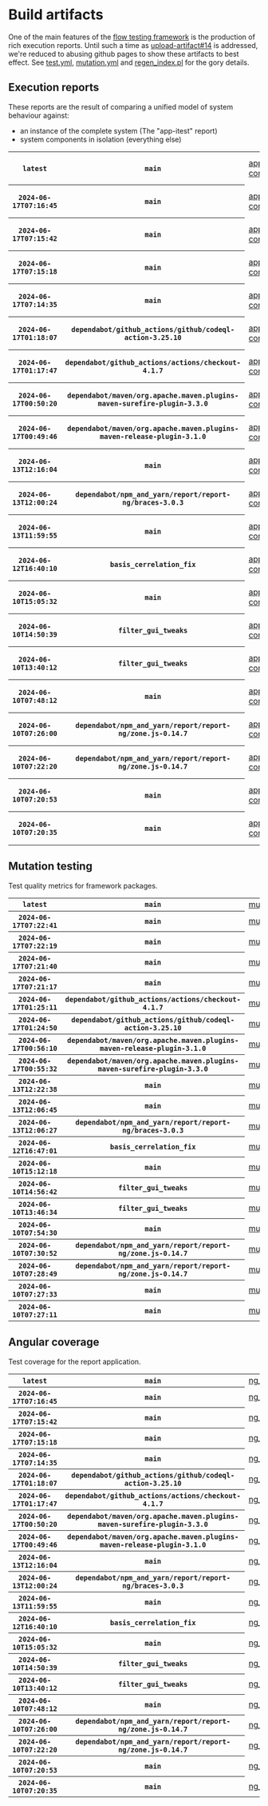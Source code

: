 # Build artifacts

One of the main features of the [flow testing framework](https://github.com/Mastercard/flow) is the production of rich execution reports.
Until such a time as [upload-artifact#14](https://github.com/actions/upload-artifact/issues/14) is addressed, we're reduced to abusing github pages to show these artifacts to best effect.
See [test.yml](https://github.com/Mastercard/flow/blob/main/.github/workflows/test.yml), [mutation.yml](https://github.com/Mastercard/flow/blob/main/.github/workflows/mutation.yml) and [regen_index.pl](https://github.com/Mastercard/flow/blob/pages/regen_index.pl) for the gory details.

## Execution reports

These reports are the result of comparing a unified model of system behaviour against:
 * an instance of the complete system (The "app-itest" report)
 * system components in isolation (everything else)

<!-- start:execution -->
<table>
	<tbody>
		<tr> <th><code>latest</code></th>
			 <th><code>main</code></th>
			<td><a href="execution/latest/app-core/target/mctf/latest/index.html">app-core</a></td>
			<td><a href="execution/latest/app-histogram/target/mctf/latest/index.html">app-histogram</a></td>
			<td><a href="execution/latest/app-itest/target/mctf/latest/index.html">app-itest</a></td>
			<td><a href="execution/latest/app-queue/target/mctf/latest/index.html">app-queue</a></td>
			<td><a href="execution/latest/app-store/target/mctf/latest/index.html">app-store</a></td>
			<td><a href="execution/latest/app-ui/target/mctf/latest/index.html">app-ui</a></td>
			<td><a href="execution/latest/app-web-ui/target/mctf/latest/index.html">app-web-ui</a></td>
		</tr>
		<tr> <th><code>2024-06-17T07:16:45</code></th>
			 <th><code>main</code></th>
			<td><a href="execution/1718608605/app-core/target/mctf/latest/index.html">app-core</a></td>
			<td><a href="execution/1718608605/app-histogram/target/mctf/latest/index.html">app-histogram</a></td>
			<td><a href="execution/1718608605/app-itest/target/mctf/latest/index.html">app-itest</a></td>
			<td><a href="execution/1718608605/app-queue/target/mctf/latest/index.html">app-queue</a></td>
			<td><a href="execution/1718608605/app-store/target/mctf/latest/index.html">app-store</a></td>
			<td><a href="execution/1718608605/app-ui/target/mctf/latest/index.html">app-ui</a></td>
			<td><a href="execution/1718608605/app-web-ui/target/mctf/latest/index.html">app-web-ui</a></td>
		</tr>
		<tr> <th><code>2024-06-17T07:15:42</code></th>
			 <th><code>main</code></th>
			<td><a href="execution/1718608542/app-core/target/mctf/latest/index.html">app-core</a></td>
			<td><a href="execution/1718608542/app-histogram/target/mctf/latest/index.html">app-histogram</a></td>
			<td><a href="execution/1718608542/app-itest/target/mctf/latest/index.html">app-itest</a></td>
			<td><a href="execution/1718608542/app-queue/target/mctf/latest/index.html">app-queue</a></td>
			<td><a href="execution/1718608542/app-store/target/mctf/latest/index.html">app-store</a></td>
			<td><a href="execution/1718608542/app-ui/target/mctf/latest/index.html">app-ui</a></td>
			<td><a href="execution/1718608542/app-web-ui/target/mctf/latest/index.html">app-web-ui</a></td>
		</tr>
		<tr> <th><code>2024-06-17T07:15:18</code></th>
			 <th><code>main</code></th>
			<td><a href="execution/1718608518/app-core/target/mctf/latest/index.html">app-core</a></td>
			<td><a href="execution/1718608518/app-histogram/target/mctf/latest/index.html">app-histogram</a></td>
			<td><a href="execution/1718608518/app-itest/target/mctf/latest/index.html">app-itest</a></td>
			<td><a href="execution/1718608518/app-queue/target/mctf/latest/index.html">app-queue</a></td>
			<td><a href="execution/1718608518/app-store/target/mctf/latest/index.html">app-store</a></td>
			<td><a href="execution/1718608518/app-ui/target/mctf/latest/index.html">app-ui</a></td>
			<td><a href="execution/1718608518/app-web-ui/target/mctf/latest/index.html">app-web-ui</a></td>
		</tr>
		<tr> <th><code>2024-06-17T07:14:35</code></th>
			 <th><code>main</code></th>
			<td><a href="execution/1718608475/app-core/target/mctf/latest/index.html">app-core</a></td>
			<td><a href="execution/1718608475/app-histogram/target/mctf/latest/index.html">app-histogram</a></td>
			<td><a href="execution/1718608475/app-itest/target/mctf/latest/index.html">app-itest</a></td>
			<td><a href="execution/1718608475/app-queue/target/mctf/latest/index.html">app-queue</a></td>
			<td><a href="execution/1718608475/app-store/target/mctf/latest/index.html">app-store</a></td>
			<td><a href="execution/1718608475/app-ui/target/mctf/latest/index.html">app-ui</a></td>
			<td><a href="execution/1718608475/app-web-ui/target/mctf/latest/index.html">app-web-ui</a></td>
		</tr>
		<tr> <th><code>2024-06-17T01:18:07</code></th>
			 <th><code>dependabot/github_actions/github/codeql-action-3.25.10</code></th>
			<td><a href="execution/1718587087/app-core/target/mctf/latest/index.html">app-core</a></td>
			<td><a href="execution/1718587087/app-histogram/target/mctf/latest/index.html">app-histogram</a></td>
			<td><a href="execution/1718587087/app-itest/target/mctf/latest/index.html">app-itest</a></td>
			<td><a href="execution/1718587087/app-queue/target/mctf/latest/index.html">app-queue</a></td>
			<td><a href="execution/1718587087/app-store/target/mctf/latest/index.html">app-store</a></td>
			<td><a href="execution/1718587087/app-ui/target/mctf/latest/index.html">app-ui</a></td>
			<td><a href="execution/1718587087/app-web-ui/target/mctf/latest/index.html">app-web-ui</a></td>
		</tr>
		<tr> <th><code>2024-06-17T01:17:47</code></th>
			 <th><code>dependabot/github_actions/actions/checkout-4.1.7</code></th>
			<td><a href="execution/1718587067/app-core/target/mctf/latest/index.html">app-core</a></td>
			<td><a href="execution/1718587067/app-histogram/target/mctf/latest/index.html">app-histogram</a></td>
			<td><a href="execution/1718587067/app-itest/target/mctf/latest/index.html">app-itest</a></td>
			<td><a href="execution/1718587067/app-queue/target/mctf/latest/index.html">app-queue</a></td>
			<td><a href="execution/1718587067/app-store/target/mctf/latest/index.html">app-store</a></td>
			<td><a href="execution/1718587067/app-ui/target/mctf/latest/index.html">app-ui</a></td>
			<td><a href="execution/1718587067/app-web-ui/target/mctf/latest/index.html">app-web-ui</a></td>
		</tr>
		<tr> <th><code>2024-06-17T00:50:20</code></th>
			 <th><code>dependabot/maven/org.apache.maven.plugins-maven-surefire-plugin-3.3.0</code></th>
			<td><a href="execution/1718585420/app-core/target/mctf/latest/index.html">app-core</a></td>
			<td><a href="execution/1718585420/app-histogram/target/mctf/latest/index.html">app-histogram</a></td>
			<td><a href="execution/1718585420/app-itest/target/mctf/latest/index.html">app-itest</a></td>
			<td><a href="execution/1718585420/app-queue/target/mctf/latest/index.html">app-queue</a></td>
			<td><a href="execution/1718585420/app-store/target/mctf/latest/index.html">app-store</a></td>
			<td><a href="execution/1718585420/app-ui/target/mctf/latest/index.html">app-ui</a></td>
			<td><a href="execution/1718585420/app-web-ui/target/mctf/latest/index.html">app-web-ui</a></td>
		</tr>
		<tr> <th><code>2024-06-17T00:49:46</code></th>
			 <th><code>dependabot/maven/org.apache.maven.plugins-maven-release-plugin-3.1.0</code></th>
			<td><a href="execution/1718585386/app-core/target/mctf/latest/index.html">app-core</a></td>
			<td><a href="execution/1718585386/app-histogram/target/mctf/latest/index.html">app-histogram</a></td>
			<td><a href="execution/1718585386/app-itest/target/mctf/latest/index.html">app-itest</a></td>
			<td><a href="execution/1718585386/app-queue/target/mctf/latest/index.html">app-queue</a></td>
			<td><a href="execution/1718585386/app-store/target/mctf/latest/index.html">app-store</a></td>
			<td><a href="execution/1718585386/app-ui/target/mctf/latest/index.html">app-ui</a></td>
			<td><a href="execution/1718585386/app-web-ui/target/mctf/latest/index.html">app-web-ui</a></td>
		</tr>
		<tr> <th><code>2024-06-13T12:16:04</code></th>
			 <th><code>main</code></th>
			<td><a href="execution/1718280964/app-core/target/mctf/latest/index.html">app-core</a></td>
			<td><a href="execution/1718280964/app-histogram/target/mctf/latest/index.html">app-histogram</a></td>
			<td><a href="execution/1718280964/app-itest/target/mctf/latest/index.html">app-itest</a></td>
			<td><a href="execution/1718280964/app-queue/target/mctf/latest/index.html">app-queue</a></td>
			<td><a href="execution/1718280964/app-store/target/mctf/latest/index.html">app-store</a></td>
			<td><a href="execution/1718280964/app-ui/target/mctf/latest/index.html">app-ui</a></td>
			<td><a href="execution/1718280964/app-web-ui/target/mctf/latest/index.html">app-web-ui</a></td>
		</tr>
		<tr> <th><code>2024-06-13T12:00:24</code></th>
			 <th><code>dependabot/npm_and_yarn/report/report-ng/braces-3.0.3</code></th>
			<td><a href="execution/1718280024/app-core/target/mctf/latest/index.html">app-core</a></td>
			<td><a href="execution/1718280024/app-histogram/target/mctf/latest/index.html">app-histogram</a></td>
			<td><a href="execution/1718280024/app-itest/target/mctf/latest/index.html">app-itest</a></td>
			<td><a href="execution/1718280024/app-queue/target/mctf/latest/index.html">app-queue</a></td>
			<td><a href="execution/1718280024/app-store/target/mctf/latest/index.html">app-store</a></td>
			<td><a href="execution/1718280024/app-ui/target/mctf/latest/index.html">app-ui</a></td>
			<td><a href="execution/1718280024/app-web-ui/target/mctf/latest/index.html">app-web-ui</a></td>
		</tr>
		<tr> <th><code>2024-06-13T11:59:55</code></th>
			 <th><code>main</code></th>
			<td><a href="execution/1718279995/app-core/target/mctf/latest/index.html">app-core</a></td>
			<td><a href="execution/1718279995/app-histogram/target/mctf/latest/index.html">app-histogram</a></td>
			<td><a href="execution/1718279995/app-itest/target/mctf/latest/index.html">app-itest</a></td>
			<td><a href="execution/1718279995/app-queue/target/mctf/latest/index.html">app-queue</a></td>
			<td><a href="execution/1718279995/app-store/target/mctf/latest/index.html">app-store</a></td>
			<td><a href="execution/1718279995/app-ui/target/mctf/latest/index.html">app-ui</a></td>
			<td><a href="execution/1718279995/app-web-ui/target/mctf/latest/index.html">app-web-ui</a></td>
		</tr>
		<tr> <th><code>2024-06-12T16:40:10</code></th>
			 <th><code>basis_cerrelation_fix</code></th>
			<td><a href="execution/1718210410/app-core/target/mctf/latest/index.html">app-core</a></td>
			<td><a href="execution/1718210410/app-histogram/target/mctf/latest/index.html">app-histogram</a></td>
			<td><a href="execution/1718210410/app-itest/target/mctf/latest/index.html">app-itest</a></td>
			<td><a href="execution/1718210410/app-queue/target/mctf/latest/index.html">app-queue</a></td>
			<td><a href="execution/1718210410/app-store/target/mctf/latest/index.html">app-store</a></td>
			<td><a href="execution/1718210410/app-ui/target/mctf/latest/index.html">app-ui</a></td>
			<td><a href="execution/1718210410/app-web-ui/target/mctf/latest/index.html">app-web-ui</a></td>
		</tr>
		<tr> <th><code>2024-06-10T15:05:32</code></th>
			 <th><code>main</code></th>
			<td><a href="execution/1718031932/app-core/target/mctf/latest/index.html">app-core</a></td>
			<td><a href="execution/1718031932/app-histogram/target/mctf/latest/index.html">app-histogram</a></td>
			<td><a href="execution/1718031932/app-itest/target/mctf/latest/index.html">app-itest</a></td>
			<td><a href="execution/1718031932/app-queue/target/mctf/latest/index.html">app-queue</a></td>
			<td><a href="execution/1718031932/app-store/target/mctf/latest/index.html">app-store</a></td>
			<td><a href="execution/1718031932/app-ui/target/mctf/latest/index.html">app-ui</a></td>
			<td><a href="execution/1718031932/app-web-ui/target/mctf/latest/index.html">app-web-ui</a></td>
		</tr>
		<tr> <th><code>2024-06-10T14:50:39</code></th>
			 <th><code>filter_gui_tweaks</code></th>
			<td><a href="execution/1718031039/app-core/target/mctf/latest/index.html">app-core</a></td>
			<td><a href="execution/1718031039/app-histogram/target/mctf/latest/index.html">app-histogram</a></td>
			<td><a href="execution/1718031039/app-itest/target/mctf/latest/index.html">app-itest</a></td>
			<td><a href="execution/1718031039/app-queue/target/mctf/latest/index.html">app-queue</a></td>
			<td><a href="execution/1718031039/app-store/target/mctf/latest/index.html">app-store</a></td>
			<td><a href="execution/1718031039/app-ui/target/mctf/latest/index.html">app-ui</a></td>
			<td><a href="execution/1718031039/app-web-ui/target/mctf/latest/index.html">app-web-ui</a></td>
		</tr>
		<tr> <th><code>2024-06-10T13:40:12</code></th>
			 <th><code>filter_gui_tweaks</code></th>
			<td><a href="execution/1718026812/app-core/target/mctf/latest/index.html">app-core</a></td>
			<td><a href="execution/1718026812/app-histogram/target/mctf/latest/index.html">app-histogram</a></td>
			<td><a href="execution/1718026812/app-itest/target/mctf/latest/index.html">app-itest</a></td>
			<td><a href="execution/1718026812/app-queue/target/mctf/latest/index.html">app-queue</a></td>
			<td><a href="execution/1718026812/app-store/target/mctf/latest/index.html">app-store</a></td>
			<td><a href="execution/1718026812/app-ui/target/mctf/latest/index.html">app-ui</a></td>
			<td><a href="execution/1718026812/app-web-ui/target/mctf/latest/index.html">app-web-ui</a></td>
		</tr>
		<tr> <th><code>2024-06-10T07:48:12</code></th>
			 <th><code>main</code></th>
			<td><a href="execution/1718005692/app-core/target/mctf/latest/index.html">app-core</a></td>
			<td><a href="execution/1718005692/app-histogram/target/mctf/latest/index.html">app-histogram</a></td>
			<td><a href="execution/1718005692/app-itest/target/mctf/latest/index.html">app-itest</a></td>
			<td><a href="execution/1718005692/app-queue/target/mctf/latest/index.html">app-queue</a></td>
			<td><a href="execution/1718005692/app-store/target/mctf/latest/index.html">app-store</a></td>
			<td><a href="execution/1718005692/app-ui/target/mctf/latest/index.html">app-ui</a></td>
			<td><a href="execution/1718005692/app-web-ui/target/mctf/latest/index.html">app-web-ui</a></td>
		</tr>
		<tr> <th><code>2024-06-10T07:26:00</code></th>
			 <th><code>dependabot/npm_and_yarn/report/report-ng/zone.js-0.14.7</code></th>
			<td><a href="execution/1718004360/app-core/target/mctf/latest/index.html">app-core</a></td>
			<td><a href="execution/1718004360/app-histogram/target/mctf/latest/index.html">app-histogram</a></td>
			<td><a href="execution/1718004360/app-itest/target/mctf/latest/index.html">app-itest</a></td>
			<td><a href="execution/1718004360/app-queue/target/mctf/latest/index.html">app-queue</a></td>
			<td><a href="execution/1718004360/app-store/target/mctf/latest/index.html">app-store</a></td>
			<td><a href="execution/1718004360/app-ui/target/mctf/latest/index.html">app-ui</a></td>
			<td><a href="execution/1718004360/app-web-ui/target/mctf/latest/index.html">app-web-ui</a></td>
		</tr>
		<tr> <th><code>2024-06-10T07:22:20</code></th>
			 <th><code>dependabot/npm_and_yarn/report/report-ng/zone.js-0.14.7</code></th>
			<td><a href="execution/1718004140/app-core/target/mctf/latest/index.html">app-core</a></td>
			<td><a href="execution/1718004140/app-histogram/target/mctf/latest/index.html">app-histogram</a></td>
			<td><a href="execution/1718004140/app-itest/target/mctf/latest/index.html">app-itest</a></td>
			<td><a href="execution/1718004140/app-queue/target/mctf/latest/index.html">app-queue</a></td>
			<td><a href="execution/1718004140/app-store/target/mctf/latest/index.html">app-store</a></td>
			<td><a href="execution/1718004140/app-ui/target/mctf/latest/index.html">app-ui</a></td>
			<td><a href="execution/1718004140/app-web-ui/target/mctf/latest/index.html">app-web-ui</a></td>
		</tr>
		<tr> <th><code>2024-06-10T07:20:53</code></th>
			 <th><code>main</code></th>
			<td><a href="execution/1718004053/app-core/target/mctf/latest/index.html">app-core</a></td>
			<td><a href="execution/1718004053/app-histogram/target/mctf/latest/index.html">app-histogram</a></td>
			<td><a href="execution/1718004053/app-itest/target/mctf/latest/index.html">app-itest</a></td>
			<td><a href="execution/1718004053/app-queue/target/mctf/latest/index.html">app-queue</a></td>
			<td><a href="execution/1718004053/app-store/target/mctf/latest/index.html">app-store</a></td>
			<td><a href="execution/1718004053/app-ui/target/mctf/latest/index.html">app-ui</a></td>
			<td><a href="execution/1718004053/app-web-ui/target/mctf/latest/index.html">app-web-ui</a></td>
		</tr>
		<tr> <th><code>2024-06-10T07:20:35</code></th>
			 <th><code>main</code></th>
			<td><a href="execution/1718004035/app-core/target/mctf/latest/index.html">app-core</a></td>
			<td><a href="execution/1718004035/app-histogram/target/mctf/latest/index.html">app-histogram</a></td>
			<td><a href="execution/1718004035/app-itest/target/mctf/latest/index.html">app-itest</a></td>
			<td><a href="execution/1718004035/app-queue/target/mctf/latest/index.html">app-queue</a></td>
			<td><a href="execution/1718004035/app-store/target/mctf/latest/index.html">app-store</a></td>
			<td><a href="execution/1718004035/app-ui/target/mctf/latest/index.html">app-ui</a></td>
			<td><a href="execution/1718004035/app-web-ui/target/mctf/latest/index.html">app-web-ui</a></td>
		</tr>
	</tbody>
</table>
<!-- end:execution -->

## Mutation testing

Test quality metrics for framework packages.

<!-- start:mutation -->
<table>
	<tbody>
		<tr> <th><code>latest</code></th>
			 <th><code>main</code></th>
			<td><a href="mutation/latest/mutation_report/index.html">mutation</a></td>
		</tr>
		<tr> <th><code>2024-06-17T07:22:41</code></th>
			 <th><code>main</code></th>
			<td><a href="mutation/1718608961/mutation_report/index.html">mutation</a></td>
		</tr>
		<tr> <th><code>2024-06-17T07:22:19</code></th>
			 <th><code>main</code></th>
			<td><a href="mutation/1718608939/mutation_report/index.html">mutation</a></td>
		</tr>
		<tr> <th><code>2024-06-17T07:21:40</code></th>
			 <th><code>main</code></th>
			<td><a href="mutation/1718608900/mutation_report/index.html">mutation</a></td>
		</tr>
		<tr> <th><code>2024-06-17T07:21:17</code></th>
			 <th><code>main</code></th>
			<td><a href="mutation/1718608877/mutation_report/index.html">mutation</a></td>
		</tr>
		<tr> <th><code>2024-06-17T01:25:11</code></th>
			 <th><code>dependabot/github_actions/actions/checkout-4.1.7</code></th>
			<td><a href="mutation/1718587511/mutation_report/index.html">mutation</a></td>
		</tr>
		<tr> <th><code>2024-06-17T01:24:50</code></th>
			 <th><code>dependabot/github_actions/github/codeql-action-3.25.10</code></th>
			<td><a href="mutation/1718587490/mutation_report/index.html">mutation</a></td>
		</tr>
		<tr> <th><code>2024-06-17T00:56:10</code></th>
			 <th><code>dependabot/maven/org.apache.maven.plugins-maven-release-plugin-3.1.0</code></th>
			<td><a href="mutation/1718585770/mutation_report/index.html">mutation</a></td>
		</tr>
		<tr> <th><code>2024-06-17T00:55:32</code></th>
			 <th><code>dependabot/maven/org.apache.maven.plugins-maven-surefire-plugin-3.3.0</code></th>
			<td><a href="mutation/1718585732/mutation_report/index.html">mutation</a></td>
		</tr>
		<tr> <th><code>2024-06-13T12:22:38</code></th>
			 <th><code>main</code></th>
			<td><a href="mutation/1718281358/mutation_report/index.html">mutation</a></td>
		</tr>
		<tr> <th><code>2024-06-13T12:06:45</code></th>
			 <th><code>main</code></th>
			<td><a href="mutation/1718280405/mutation_report/index.html">mutation</a></td>
		</tr>
		<tr> <th><code>2024-06-13T12:06:27</code></th>
			 <th><code>dependabot/npm_and_yarn/report/report-ng/braces-3.0.3</code></th>
			<td><a href="mutation/1718280387/mutation_report/index.html">mutation</a></td>
		</tr>
		<tr> <th><code>2024-06-12T16:47:01</code></th>
			 <th><code>basis_cerrelation_fix</code></th>
			<td><a href="mutation/1718210821/mutation_report/index.html">mutation</a></td>
		</tr>
		<tr> <th><code>2024-06-10T15:12:18</code></th>
			 <th><code>main</code></th>
			<td><a href="mutation/1718032338/mutation_report/index.html">mutation</a></td>
		</tr>
		<tr> <th><code>2024-06-10T14:56:42</code></th>
			 <th><code>filter_gui_tweaks</code></th>
			<td><a href="mutation/1718031402/mutation_report/index.html">mutation</a></td>
		</tr>
		<tr> <th><code>2024-06-10T13:46:34</code></th>
			 <th><code>filter_gui_tweaks</code></th>
			<td><a href="mutation/1718027194/mutation_report/index.html">mutation</a></td>
		</tr>
		<tr> <th><code>2024-06-10T07:54:30</code></th>
			 <th><code>main</code></th>
			<td><a href="mutation/1718006070/mutation_report/index.html">mutation</a></td>
		</tr>
		<tr> <th><code>2024-06-10T07:30:52</code></th>
			 <th><code>dependabot/npm_and_yarn/report/report-ng/zone.js-0.14.7</code></th>
			<td><a href="mutation/1718004652/mutation_report/index.html">mutation</a></td>
		</tr>
		<tr> <th><code>2024-06-10T07:28:49</code></th>
			 <th><code>dependabot/npm_and_yarn/report/report-ng/zone.js-0.14.7</code></th>
			<td><a href="mutation/1718004529/mutation_report/index.html">mutation</a></td>
		</tr>
		<tr> <th><code>2024-06-10T07:27:33</code></th>
			 <th><code>main</code></th>
			<td><a href="mutation/1718004453/mutation_report/index.html">mutation</a></td>
		</tr>
		<tr> <th><code>2024-06-10T07:27:11</code></th>
			 <th><code>main</code></th>
			<td><a href="mutation/1718004431/mutation_report/index.html">mutation</a></td>
		</tr>
	</tbody>
</table>
<!-- end:mutation -->

## Angular coverage

Test coverage for the report application.

<!-- start:ng_coverage -->
<table>
	<tbody>
		<tr> <th><code>latest</code></th>
			 <th><code>main</code></th>
			<td><a href="ng_coverage/latest/report/index.html">ng_coverage</a></td>
		</tr>
		<tr> <th><code>2024-06-17T07:16:45</code></th>
			 <th><code>main</code></th>
			<td><a href="ng_coverage/1718608605/report/index.html">ng_coverage</a></td>
		</tr>
		<tr> <th><code>2024-06-17T07:15:42</code></th>
			 <th><code>main</code></th>
			<td><a href="ng_coverage/1718608542/report/index.html">ng_coverage</a></td>
		</tr>
		<tr> <th><code>2024-06-17T07:15:18</code></th>
			 <th><code>main</code></th>
			<td><a href="ng_coverage/1718608518/report/index.html">ng_coverage</a></td>
		</tr>
		<tr> <th><code>2024-06-17T07:14:35</code></th>
			 <th><code>main</code></th>
			<td><a href="ng_coverage/1718608475/report/index.html">ng_coverage</a></td>
		</tr>
		<tr> <th><code>2024-06-17T01:18:07</code></th>
			 <th><code>dependabot/github_actions/github/codeql-action-3.25.10</code></th>
			<td><a href="ng_coverage/1718587087/report/index.html">ng_coverage</a></td>
		</tr>
		<tr> <th><code>2024-06-17T01:17:47</code></th>
			 <th><code>dependabot/github_actions/actions/checkout-4.1.7</code></th>
			<td><a href="ng_coverage/1718587067/report/index.html">ng_coverage</a></td>
		</tr>
		<tr> <th><code>2024-06-17T00:50:20</code></th>
			 <th><code>dependabot/maven/org.apache.maven.plugins-maven-surefire-plugin-3.3.0</code></th>
			<td><a href="ng_coverage/1718585420/report/index.html">ng_coverage</a></td>
		</tr>
		<tr> <th><code>2024-06-17T00:49:46</code></th>
			 <th><code>dependabot/maven/org.apache.maven.plugins-maven-release-plugin-3.1.0</code></th>
			<td><a href="ng_coverage/1718585386/report/index.html">ng_coverage</a></td>
		</tr>
		<tr> <th><code>2024-06-13T12:16:04</code></th>
			 <th><code>main</code></th>
			<td><a href="ng_coverage/1718280964/report/index.html">ng_coverage</a></td>
		</tr>
		<tr> <th><code>2024-06-13T12:00:24</code></th>
			 <th><code>dependabot/npm_and_yarn/report/report-ng/braces-3.0.3</code></th>
			<td><a href="ng_coverage/1718280024/report/index.html">ng_coverage</a></td>
		</tr>
		<tr> <th><code>2024-06-13T11:59:55</code></th>
			 <th><code>main</code></th>
			<td><a href="ng_coverage/1718279995/report/index.html">ng_coverage</a></td>
		</tr>
		<tr> <th><code>2024-06-12T16:40:10</code></th>
			 <th><code>basis_cerrelation_fix</code></th>
			<td><a href="ng_coverage/1718210410/report/index.html">ng_coverage</a></td>
		</tr>
		<tr> <th><code>2024-06-10T15:05:32</code></th>
			 <th><code>main</code></th>
			<td><a href="ng_coverage/1718031932/report/index.html">ng_coverage</a></td>
		</tr>
		<tr> <th><code>2024-06-10T14:50:39</code></th>
			 <th><code>filter_gui_tweaks</code></th>
			<td><a href="ng_coverage/1718031039/report/index.html">ng_coverage</a></td>
		</tr>
		<tr> <th><code>2024-06-10T13:40:12</code></th>
			 <th><code>filter_gui_tweaks</code></th>
			<td><a href="ng_coverage/1718026812/report/index.html">ng_coverage</a></td>
		</tr>
		<tr> <th><code>2024-06-10T07:48:12</code></th>
			 <th><code>main</code></th>
			<td><a href="ng_coverage/1718005692/report/index.html">ng_coverage</a></td>
		</tr>
		<tr> <th><code>2024-06-10T07:26:00</code></th>
			 <th><code>dependabot/npm_and_yarn/report/report-ng/zone.js-0.14.7</code></th>
			<td><a href="ng_coverage/1718004360/report/index.html">ng_coverage</a></td>
		</tr>
		<tr> <th><code>2024-06-10T07:22:20</code></th>
			 <th><code>dependabot/npm_and_yarn/report/report-ng/zone.js-0.14.7</code></th>
			<td><a href="ng_coverage/1718004140/report/index.html">ng_coverage</a></td>
		</tr>
		<tr> <th><code>2024-06-10T07:20:53</code></th>
			 <th><code>main</code></th>
			<td><a href="ng_coverage/1718004053/report/index.html">ng_coverage</a></td>
		</tr>
		<tr> <th><code>2024-06-10T07:20:35</code></th>
			 <th><code>main</code></th>
			<td><a href="ng_coverage/1718004035/report/index.html">ng_coverage</a></td>
		</tr>
	</tbody>
</table>
<!-- end:ng_coverage -->